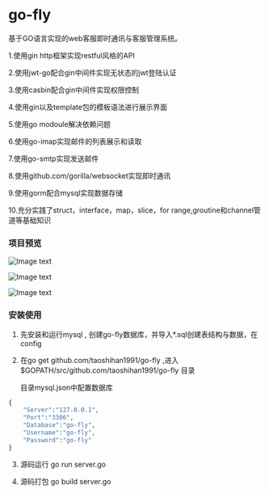 # go-fly
基于GO语言实现的web客服即时通讯与客服管理系统。

1.使用gin http框架实现restful风格的API

2.使用jwt-go配合gin中间件实现无状态的jwt登陆认证

3.使用casbin配合gin中间件实现权限控制

4.使用gin以及template包的模板语法进行展示界面

5.使用go modoule解决依赖问题

6.使用go-imap实现邮件的列表展示和读取

7.使用go-smtp实现发送邮件

8.使用github.com/gorilla/websocket实现即时通讯

9.使用gorm配合mysql实现数据存储

10.充分实践了struct，interface，map，slice，for range,groutine和channel管道等基础知识

### 项目预览

![Image text](https://img2020.cnblogs.com/blog/726254/202006/726254-20200628213102562-970752675.jpg)

![Image text](https://img2020.cnblogs.com/blog/726254/202006/726254-20200628213122308-1498566060.jpg)

![Image text](https://img2020.cnblogs.com/blog/726254/202006/726254-20200628213137942-667076789.jpg)


### 安装使用


1. 先安装和运行mysql , 创建go-fly数据库，并导入*.sql创建表结构与数据，在config

2. 在go get github.com/taoshihan1991/go-fly ,进入$GOPATH/src/github.com/taoshihan1991/go-fly 目录
   
   目录mysql.json中配置数据库
```php
{
	"Server":"127.0.0.1",
	"Port":"3306",
	"Database":"go-fly",
	"Username":"go-fly",
	"Password":"go-fly"
}
```


3. 源码运行 go run server.go

4. 源码打包 go build server.go

